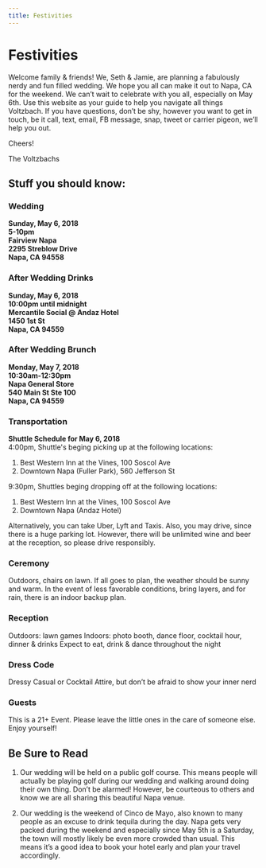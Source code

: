 ```yaml
---
title: Festivities
---
```


# Festivities

Welcome family & friends! We, Seth & Jamie, are planning a fabulously nerdy and fun filled wedding. We hope you all can make it out to Napa, CA for the weekend. We can’t wait to celebrate with you all, especially on May 6th. Use this website as your guide to help you navigate all things Voltzbach. If you have questions, don’t be shy, however you want to get in touch, be it call, text, email, FB message, snap, tweet or carrier pigeon, we’ll help you out.

Cheers!

The Voltzbachs

## Stuff you should know:

### Wedding

**Sunday, May 6, 2018**  
**5-10pm**  
**Fairview Napa**  
**2295 Streblow Drive**  
**Napa, CA 94558**  

### After Wedding Drinks
**Sunday, May 6, 2018**  
**10:00pm until midnight**  
**Mercantile Social @ Andaz Hotel**  
**1450 1st St**    
**Napa, CA 94559**  

### After Wedding Brunch

**Monday, May 7, 2018**  
**10:30am-12:30pm**  
**Napa General Store**  
**540 Main St Ste 100**  
**Napa, CA 94559**    

### Transportation

**Shuttle Schedule for May 6, 2018**    
4:00pm, Shuttle's beging picking up at the following locations:   
1) Best Western Inn at the Vines, 100 Soscol Ave  
2) Downtown Napa (Fuller Park), 560 Jefferson St  

9:30pm, Shuttles beging dropping off at the following locations:    
1) Best Western Inn at the Vines, 100 Soscol Ave   
2) Downtown Napa (Andaz Hotel)      

Alternatively, you can take Uber, Lyft and Taxis. Also, you may drive, since there is a huge parking lot. However, there will be unlimited wine and beer at the reception, so please drive responsibly.

### Ceremony

Outdoors, chairs on lawn. If all goes to plan, the weather should be sunny and warm. In the event of less favorable conditions, bring layers, and for rain, there is an indoor backup plan.

### Reception

Outdoors: lawn games
Indoors: photo booth, dance floor, cocktail hour, dinner & drinks
Expect to eat, drink & dance throughout the night

### Dress Code

Dressy Casual or Cocktail Attire, but don’t be afraid to show your inner nerd

### Guests

This is a 21+ Event. Please leave the little ones in the care of someone else. Enjoy yourself!

## Be Sure to Read

1. Our wedding will be held on a public golf course. This means people will actually be playing golf during our wedding and walking around doing their own thing. Don’t be alarmed! However, be courteous to others and know we are all sharing this beautiful Napa venue.

2. Our wedding is the weekend of Cinco de Mayo, also known to many people as an excuse to drink tequila during the day. Napa gets very packed during the weekend and especially since May 5th is a Saturday, the town will mostly likely be even more crowded than usual. This means it’s a good idea to book your hotel early and plan your travel accordingly.
